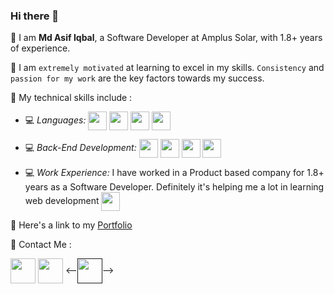### Hi there 👋

<!--
**MaxAsif/MaxAsif** is a ✨ _special_ ✨ repository because its `README.md` (this file) appears on your GitHub profile.

Here are some ideas to get you started:

- 🔭 I’m currently working on ...
- 🌱 I’m currently learning ...
- 👯 I’m looking to collaborate on ...
- 🤔 I’m looking for help with ...
- 💬 Ask me about ...
- 📫 How to reach me: ...
- 😄 Pronouns: ...
- ⚡ Fun fact: ...
-->

📌 I am **Md Asif Iqbal**, a Software Developer at Amplus Solar, with 1.8+ years of experience.

📌 I am `extremely motivated` at learning to excel in my skills. `Consistency` and `passion for my work` are the key factors towards my success.

📌 My technical skills include :


 - 💻 *Languages:*  <img align="center" height="30" src="https://img.icons8.com/color/144/000000/python.png"/> <img align="center" height="30" src="https://img.icons8.com/color/144/000000/java.png"/> <img align="center" height="30" src="https://img.icons8.com/color/48/000000/javascript.png"/> <img align="center" height="30" src="https://img.icons8.com/color/48/000000/php.png"/>

 - 💻 *Back-End Development:*  <img align="center" height="30" src="https://img.icons8.com/color/48/000000/django.png"/> <img align="center" height="30" src="https://img.icons8.com/color/48/000000/flask.png"/> <img align="center" height="30" src="https://img.icons8.com/color/48/000000/mysql.png"/> <img align="center" height="30" src="https://img.icons8.com/color/48/000000/java-web-token.png"/>

 
 - 💻 *Work Experience:* I have worked in a Product based company for 1.8+ years as a Software Developer. Definitely it's helping me a lot in learning web development <img align="center" height="30" src="https://img.icons8.com/emoji/48/000000/rocket-emji.png"/> 

📌 Here's a link to my [Portfolio](https://maxasif.github.io)


📌 Contact Me :

[<img align="center" height="40" src="https://img.icons8.com/color/48/000000/hot-article.png"/>](https://leetcode.com/AsifIqbal1997/)
[<img align="center" height="40" src="https://img.icons8.com/color/144/000000/linkedin.png"/>](https://www.linkedin.com/in/asif-iqbal-8513a5147/)
<--[<img align="center" height="40" src="https://img.icons8.com/fluent/144/000000/twitter.png"/>]()-->

